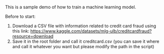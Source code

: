 This is a sample demo of how to train a machine learning model.

Before to start:

1. Download a CSV file with information related to credit card fraud using this link: https://www.kaggle.com/datasets/mlg-ulb/creditcardfraud?resource=download
2. Save it in the root folder and call it creditcard.csv (you can save it where and call it whatever you want but please modify the path in the script)